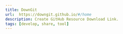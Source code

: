 ```yaml
---
title: DownGit
url:  https://downgit.github.io/#/home
description: Create GitHub Resource Download Link.
tags: [develop, share, tool]
---
```

